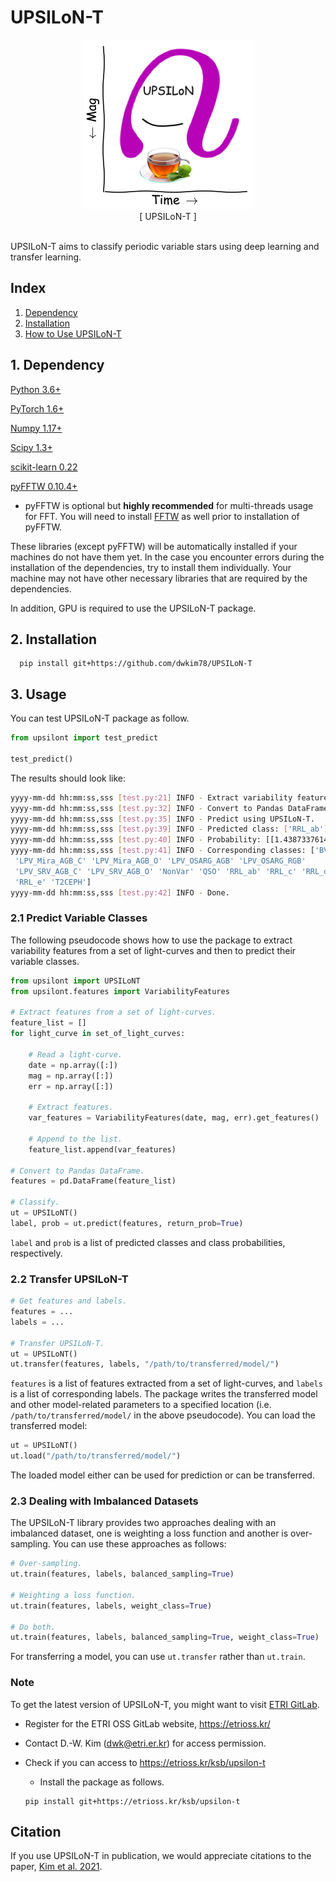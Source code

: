 # UPSILoN-T
<div align="center">
<img src="./upsilont/datasets/images/logo.png"><br/>
[ UPSILoN-T ]
</div><br>


UPSILoN-T aims to classify periodic variable stars using deep learning and transfer learning.


## Index

1. [Dependency](#1-dependency)
2. [Installation](#2-installation)
3. [How to Use UPSILoN-T](#3-usage)


## 1. Dependency
[Python 3.6+](https://www.python.org/)

[PyTorch 1.6+](https://pytorch.org/)

[Numpy 1.17+](http://www.numpy.org/)

[Scipy 1.3+](http://scipy.org/)

[scikit-learn 0.22](http://scikit-learn.org/stable/)

[pyFFTW 0.10.4+](http://hgomersall.github.io/pyFFTW/)

 * pyFFTW is optional but <b>highly recommended</b> for multi-threads usage for FFT. You will need to install [FFTW](http://www.fftw.org/) as well prior to installation of pyFFTW.

These libraries (except pyFFTW) will be automatically installed if your machines do not have them yet. In the case you encounter errors during the installation of the dependencies, try to install them individually. Your machine may not have other necessary libraries that are required by the dependencies.

In addition, GPU is required to use the UPSILoN-T package.


## 2. Installation

```shell script
  pip install git+https://github.com/dwkim78/UPSILoN-T
```

## 3. Usage

You can test UPSILoN-T package as follow.

```python
from upsilont import test_predict

test_predict()
```

The results should look like:

```sh
yyyy-mm-dd hh:mm:ss,sss [test.py:21] INFO - Extract variability features.
yyyy-mm-dd hh:mm:ss,sss [test.py:32] INFO - Convert to Pandas DataFrame.
yyyy-mm-dd hh:mm:ss,sss [test.py:35] INFO - Predict using UPSILoN-T.
yyyy-mm-dd hh:mm:ss,sss [test.py:39] INFO - Predicted class: ['RRL_ab']
yyyy-mm-dd hh:mm:ss,sss [test.py:40] INFO - Probability: [[1.4387337614607532e-05, 0.0003274077898822725, 0.001863368903286755, 1.1310783520457335e-05, 1.27751472973614e-05, 0.004155108239501715, 0.009323867969214916, 0.019384946674108505, 0.0017969163600355387, 5.909596802666783e-05, 6.260129794100067e-06, 1.8606748426464037e-06, 8.244837954407558e-05, 7.316847768379375e-05, 0.0005118269473314285, 5.3744974138680845e-05, 0.9620862603187561, 6.40879588900134e-05, 0.000131708788103424, 3.8427057006629184e-05, 1.0599986808301765e-06]]
yyyy-mm-dd hh:mm:ss,sss [test.py:41] INFO - Corresponding classes: ['BV' 'CEPH_1O' 'CEPH_F' 'CEPH_Other' 'DSCT' 'EB_EC' 'EB_ED' 'EB_ESD'
 'LPV_Mira_AGB_C' 'LPV_Mira_AGB_O' 'LPV_OSARG_AGB' 'LPV_OSARG_RGB'
 'LPV_SRV_AGB_C' 'LPV_SRV_AGB_O' 'NonVar' 'QSO' 'RRL_ab' 'RRL_c' 'RRL_d'
 'RRL_e' 'T2CEPH']
yyyy-mm-dd hh:mm:ss,sss [test.py:42] INFO - Done.
```

### 2.1 Predict Variable Classes

The following pseudocode shows how to use the package to extract variability features from a set of light-curves and then to predict their variable classes.

```python
from upsilont import UPSILoNT
from upsilont.features import VariabilityFeatures

# Extract features from a set of light-curves. 
feature_list = []
for light_curve in set_of_light_curves:

    # Read a light-curve.
    date = np.array([:])
    mag = np.array([:])
    err = np.array([:])
         
    # Extract features.
    var_features = VariabilityFeatures(date, mag, err).get_features()
    
    # Append to the list.
    feature_list.append(var_features)

# Convert to Pandas DataFrame.
features = pd.DataFrame(feature_list)
    
# Classify.
ut = UPSILoNT()
label, prob = ut.predict(features, return_prob=True)
```
```label``` and ```prob``` is a list of predicted classes and class probabilities, respectively. 

### 2.2 Transfer UPSILoN-T

```python
# Get features and labels.
features = ...
labels = ...

# Transfer UPSILoN-T.
ut = UPSILoNT()
ut.transfer(features, labels, "/path/to/transferred/model/")
```

```features``` is a list of features extracted from a set of light-curves, and ```labels``` is a list of corresponding labels. The package writes the transferred model and other model-related parameters to a specified location (i.e. ```/path/to/transferred/model/``` in the above pseudocode). You can load the transferred model:

```python
ut = UPSILoNT()
ut.load("/path/to/transferred/model/")
```

The loaded model either can be used for prediction or can be transferred.

### 2.3 Dealing with Imbalanced Datasets

The UPSILoN-T library provides two approaches dealing with an imbalanced dataset, one is weighting a loss function and another is over-sampling. You can use these approaches as follows:

```python
# Over-sampling.
ut.train(features, labels, balanced_sampling=True)

# Weighting a loss function.
ut.train(features, labels, weight_class=True)

# Do both.
ut.train(features, labels, balanced_sampling=True, weight_class=True)
```

For transferring a model, you can use ```ut.transfer``` rather than ```ut.train```.


### Note

To get the latest version of UPSILoN-T, you might want to visit [ETRI GitLab](https://etrioss.kr/ksb/upsilon-t).

- Register for the ETRI OSS GitLab website, https://etrioss.kr/
- Contact D.-W. Kim (dwk@etri.er.kr) for access permission.
- Check if you can access to https://etrioss.kr/ksb/upsilon-t
    - Install the package as follows.

    ```shell script
    pip install git+https://etrioss.kr/ksb/upsilon-t
    ```

## Citation

If you use UPSILoN-T in publication, we would appreciate citations to the paper, <a href="https://arxiv.org/abs/2106.00187">Kim et al. 2021</a>.

